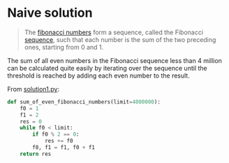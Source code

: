 # Naive solution

> The [fibonacci numbers](https://en.wikipedia.org/wiki/Fibonacci_number) form
> a sequence, called the Fibonacci
> [sequence](https://en.wikipedia.org/wiki/Integer_sequence), such that each
> number is the sum of the two preceding ones, starting from 0 and 1.

The sum of all even numbers in the Fibonacci sequence less than 4 million can be
calculated quite easily by iterating over the sequence until the threshold is
reached by adding each even number to the result.

From [solution1.py](https://github.com/TurtleSmoke/Project-Euler/blob/main/problems/problem_0002/solution1.py):

```python
def sum_of_even_fibonacci_numbers(limit=4000000):
    f0 = 1
    f1 = 2
    res = 0
    while f0 < limit:
        if f0 % 2 == 0:
            res += f0
        f0, f1 = f1, f0 + f1
    return res
```